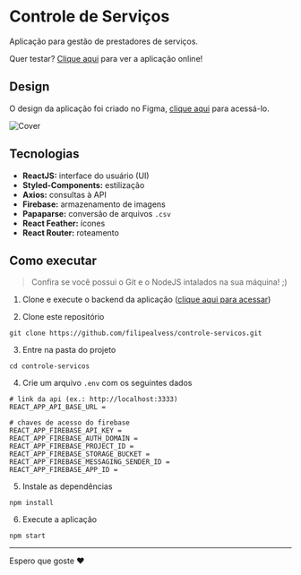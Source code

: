 # Controle de Serviços
Aplicação para gestão de prestadores de serviços.

Quer testar? [Clique aqui](https://controle-servicos.vercel.app) para ver a aplicação online!

## Design
O design da aplicação foi criado no Figma, [clique aqui](https://www.figma.com/file/SD2YOurqkRvFOIv3wUGQYU/Controle-de-Servi%C3%A7os?node-id=0%3A1) para acessá-lo.

![Cover](https://user-images.githubusercontent.com/63798776/169921243-64dba074-5ab3-4392-9a7c-1fcf4fd3743e.png)

## Tecnologias
- **ReactJS:** interface do usuário (UI)
- **Styled-Components:** estilização
- **Axios:** consultas à API
- **Firebase:** armazenamento de imagens
- **Papaparse:** conversão de arquivos `.csv`
- **React Feather:** ícones
- **React Router:** roteamento

## Como executar
> Confira se você possui o Git e o NodeJS intalados na sua máquina! ;)

1. Clone e execute o backend da aplicação ([clique aqui para acessar](https://github.com/filipealvess/controle-servicos-backend))

2. Clone este repositório
```
git clone https://github.com/filipealvess/controle-servicos.git
```

3. Entre na pasta do projeto
```
cd controle-servicos
```

4. Crie um arquivo `.env` com os seguintes dados
```env
# link da api (ex.: http://localhost:3333)
REACT_APP_API_BASE_URL = 

# chaves de acesso do firebase
REACT_APP_FIREBASE_API_KEY = 
REACT_APP_FIREBASE_AUTH_DOMAIN = 
REACT_APP_FIREBASE_PROJECT_ID = 
REACT_APP_FIREBASE_STORAGE_BUCKET = 
REACT_APP_FIREBASE_MESSAGING_SENDER_ID = 
REACT_APP_FIREBASE_APP_ID = 
```

5. Instale as dependências
```
npm install
```

6. Execute a aplicação
```
npm start
```

---

Espero que goste ❤️
